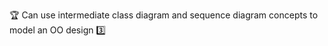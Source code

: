 :trophy: Can use intermediate class diagram and sequence diagram concepts to model an OO design :three:
